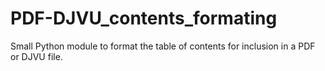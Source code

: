 # PDF-DJVU_contents_formating
Small Python module to format the table of contents for inclusion in a  PDF or DJVU file.

